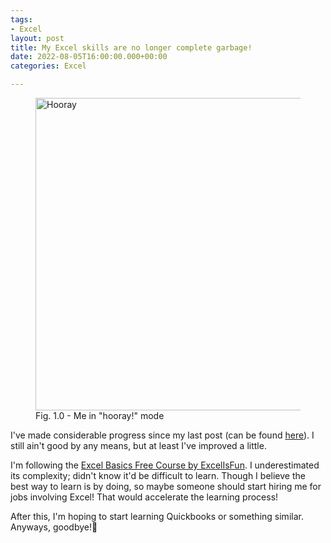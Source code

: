 ```yaml
---
tags:
- Excel
layout: post
title: My Excel skills are no longer complete garbage!
date: 2022-08-05T16:00:00.000+00:00
categories: Excel

---
```

<figure><img src="https://cdn.discordapp.com/attachments/993410728088305734/1005370775194320926/istockphoto-182478691-612x612.jpg" alt="Hooray" style="width:500px;"> <figcaption>Fig. 1.0 - Me in "hooray!" mode</figcaption> </figure>

I've made considerable progress since my last post (can be found [here](https://www.carlcastroarchives.ml/started-learning-some-excel/)). I still ain't good by any means, but at least I've improved a little.

I'm following the [Excel Basics Free Course by ExcelIsFun](https://www.youtube.com/playlist?list=PLrRPvpgDmw0n34OMHeS94epMaX_Y8Tu1k). I underestimated its complexity; didn't know it'd be difficult to learn. Though I believe the best way to learn is by doing, so maybe someone should start hiring me for jobs involving Excel! That would accelerate the learning process!

After this, I'm hoping to start learning Quickbooks or something similar. Anyways, goodbye!👋